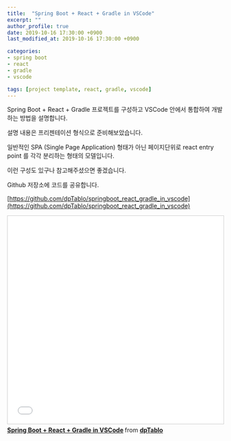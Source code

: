 ```yaml
---
title:  "Spring Boot + React + Gradle in VSCode"
excerpt: ""
author_profile: true
date: 2019-10-16 17:30:00 +0900
last_modified_at: 2019-10-16 17:30:00 +0900

categories:
- spring boot
- react
- gradle
- vscode

tags: [project template, react, gradle, vscode]
---
```


Spring Boot + React + Gradle 프로젝트를 구성하고 VSCode 안에서 통합하여 개발하는 방법을 설명합니다.

설명 내용은 프리젠테이션 형식으로 준비해보았습니다.



일반적인 SPA (Single Page Application) 형태가 아닌 페이지단위로 react entry point 를 각각 분리하는 형태의 모델입니다.

이런 구성도 있구나 참고해주셨으면 좋겠습니다.



Github 저장소에 코드를 공유합니다.

[https://github.com/dpTablo/springboot_react_gradle_in_vscode](https://github.com/dpTablo/springboot_react_gradle_in_vscode)

<iframe src="//www.slideshare.net/slideshow/embed_code/key/lGZOmPgkYaVAdR" width="595" height="485" frameborder="0" marginwidth="0" marginheight="0" scrolling="no" style="border:1px solid #CCC; border-width:1px; margin-bottom:5px; max-width: 100%;" allowfullscreen> </iframe> <div style="margin-bottom:5px"> <strong> <a href="//www.slideshare.net/dpTablo/spring-boot-react-gradle-in-vscode" title="Spring Boot + React + Gradle in VSCode" target="_blank">Spring Boot + React + Gradle in VSCode</a> </strong> from <strong><a href="//www.slideshare.net/dpTablo" target="_blank">dpTablo</a></strong> </div>